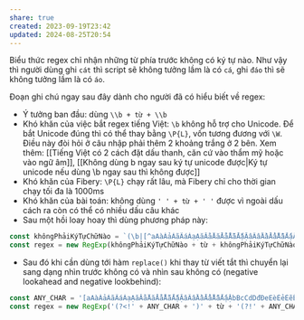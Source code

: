 ```yaml
---
share: true
created: 2023-09-19T23:42
updated: 2024-08-25T20:54
---
```

Biểu thức regex chỉ nhận những từ phía trước không có ký tự nào. Như vậy thì người dùng ghi `cát` thì script sẽ không tưởng lầm là có `cá`, ghi `đáo` thì sẽ không tưởng lầm là có `áo`.
 
 Đoạn ghi chú ngay sau đây dành cho người đã có hiểu biết về regex:
 - Ý tưởng ban đầu: dùng `\\b + từ + \\b`
 - Khó khăn của việc bắt regex tiếng Việt: `\b` không hỗ trợ cho Unicode. Để bắt Unicode đúng thì có thể thay bằng `\P{L}`, vốn tương đương với `\W`. Điều này đòi hỏi ở câu nhập phải thêm 2 khoảng trắng ở 2 bên. Xem thêm: [[Tiếng Việt có 2 cách đặt dấu thanh, căn cứ vào thẩm mỹ hoặc vào ngữ âm]], [[Không dùng b ngay sau ký tự unicode được|Ký tự unicode nếu dùng \b ngay sau thì không được]]
 - Khó khăn của Fibery: `\P{L}` chạy rất lâu, mà Fibery chỉ cho thời gian chạy tối đa là 1000ms
 - Khó khăn của bài toán: không dùng `' ' + từ + ' '` được vì ngoài dấu cách ra còn có thể có nhiều dấu câu khác
- Sau một hồi loay hoay thì dùng phương pháp này:
```js
const khôngPhảiKýTựChữNào = `(\b|[^aAàÀảẢãÃáÁạẠăĂằẰẳẲẵẴắẮặẶâÂầẦẩẨẫẪấẤậẬbBcCdDđĐeEèÈẻẺẽẼéÉẹẸêÊềỀểỂễỄếẾệỆfFgGhHiIìÌỉỈĩĨíÍịỊjJkKlLmMnNoOòÒỏỎõÕóÓọỌôÔồỒổỔỗỖốỐộỘơƠờỜởỞỡỠớỚợỢpPqQrRsStTuUùÙủỦũŨúÚụỤưƯừỪửỬữỮứỨựỰvVwWxXyYỳỲỷỶỹỸýÝỵỴzZ0123456789-_])`
const regex = new RegExp(khôngPhảiKýTựChữNào + từ + khôngPhảiKýTựChữNào, `giu`);
```
- Sau đó khi cần dùng tới hàm `replace()` khi thay từ viết tắt thì chuyển lại sang dạng nhìn trước không có và nhìn sau không có (negative lookahead and negative lookbehind):
```js
const ANY_CHAR = '[aAàÀảẢãÃáÁạẠăĂằẰẳẲẵẴắẮặẶâÂầẦẩẨẫẪấẤậẬbBcCdDđĐeEèÈẻẺẽẼéÉẹẸêÊềỀểỂễỄếẾệỆfFgGhHiIìÌỉỈĩĨíÍịỊjJkKlLmMnNoOòÒỏỎõÕóÓọỌôÔồỒổỔỗỖốỐộỘơƠờỜởỞỡỠớỚợỢpPqQrRsStTuUùÙủỦũŨúÚụỤưƯừỪửỬữỮứỨựỰvVwWxXyYỳỲỷỶỹỸýÝỵỴzZ0123456789-_]'
const regex = new RegExp('(?<!' + ANY_CHAR + ')' + từ + '(?!' + ANY_CHAR + ')')
```
